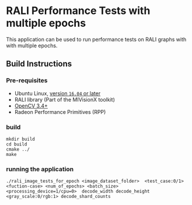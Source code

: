 # RALI Performance Tests with multiple epochs
This application can be used to run performance tests on RALI graphs with with multiple epochs.

## Build Instructions

### Pre-requisites
* Ubuntu Linux, [version `16.04` or later](https://www.microsoft.com/software-download/windows10)
* RALI library (Part of the MIVisionX toolkit)
* [OpenCV 3.4+](https://github.com/opencv/opencv/releases/tag/3.4.0)
* Radeon Performance Primitives (RPP)

### build
  ````
  mkdir build
  cd build
  cmake ../
  make 
  ````
### running the application  
  ````
 ./rali_image_tests_for_epoch <image_dataset_folder>  <test_case:0/1>  <fuction-case> <num_of_epochs> <batch_size> <processing_device=1/cpu=0>  decode_width decode_height <gray_scale:0/rgb:1> decode_shard_counts 
  ````
